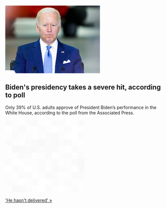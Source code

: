 
![Biden's presidency takes a severe hit, according to poll](./20220520175835.png)
## Biden's presidency takes a severe hit, according to poll

Only 39% of U.S. adults approve of President Biden’s performance in the White House, according to the poll from the Associated Press.

![pic](../square_bg.png)

['He hasn't delivered' »](https://www.yahoo.com/news/biden-approval-dips-lowest-presidency-120224439.html)
